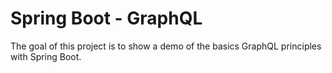 # Spring Boot - GraphQL

The goal of this project is to show a demo of the basics GraphQL principles with Spring Boot.